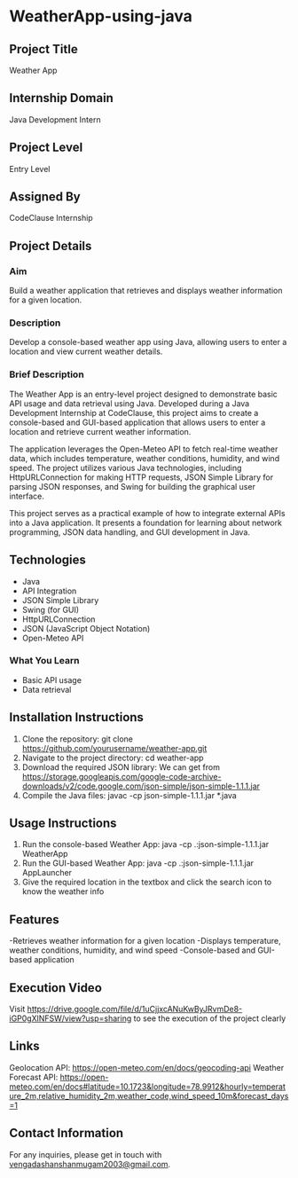 # WeatherApp-using-java

## Project Title
Weather App

## Internship Domain
Java Development Intern

## Project Level
Entry Level

## Assigned By
CodeClause Internship

## Project Details

### Aim
Build a weather application that retrieves and displays weather information for a given location.

### Description
Develop a console-based weather app using Java, allowing users to enter a location and view current weather details.

### Brief Description
The Weather App is an entry-level project designed to demonstrate basic API usage and data retrieval using Java. Developed during a Java Development Internship at CodeClause, this project aims to create a console-based and GUI-based application that allows users to enter a location and retrieve current weather information.

The application leverages the Open-Meteo API to fetch real-time weather data, which includes temperature, weather conditions, humidity, and wind speed. The project utilizes various Java technologies, including HttpURLConnection for making HTTP requests, JSON Simple Library for parsing JSON responses, and Swing for building the graphical user interface.

This project serves as a practical example of how to integrate external APIs into a Java application. It presents a foundation for learning about network programming, JSON data handling, and GUI development in Java.

## Technologies
- Java
- API Integration
- JSON Simple Library
- Swing (for GUI)
- HttpURLConnection
- JSON (JavaScript Object Notation)
- Open-Meteo API

### What You Learn
- Basic API usage
- Data retrieval

## Installation Instructions
1. Clone the repository:
   git clone https://github.com/yourusername/weather-app.git
2. Navigate to the project directory:
	cd weather-app
3. Download the required JSON library:
	We can get from https://storage.googleapis.com/google-code-archive-downloads/v2/code.google.com/json-simple/json-simple-1.1.1.jar
4. Compile the Java files:
	javac -cp json-simple-1.1.1.jar *.java

## Usage Instructions
1. Run the console-based Weather App:
	java -cp .:json-simple-1.1.1.jar WeatherApp
2. Run the GUI-based Weather App:
	java -cp .:json-simple-1.1.1.jar AppLauncher
3. Give the required location in the textbox and click the search icon to know the weather info

## Features
-Retrieves weather information for a given location
-Displays temperature, weather conditions, humidity, and wind speed
-Console-based and GUI-based application

## Execution Video
Visit https://drive.google.com/file/d/1uCjjxcANuKwByJRvmDe8-iGP0gXlNFSW/view?usp=sharing to see the execution of the project clearly

## Links
Geolocation API: https://open-meteo.com/en/docs/geocoding-api
Weather Forecast API: https://open-meteo.com/en/docs#latitude=10.1723&longitude=78.9912&hourly=temperature_2m,relative_humidity_2m,weather_code,wind_speed_10m&forecast_days=1

## Contact Information
For any inquiries, please get in touch with vengadashanshanmugam2003@gmail.com.
